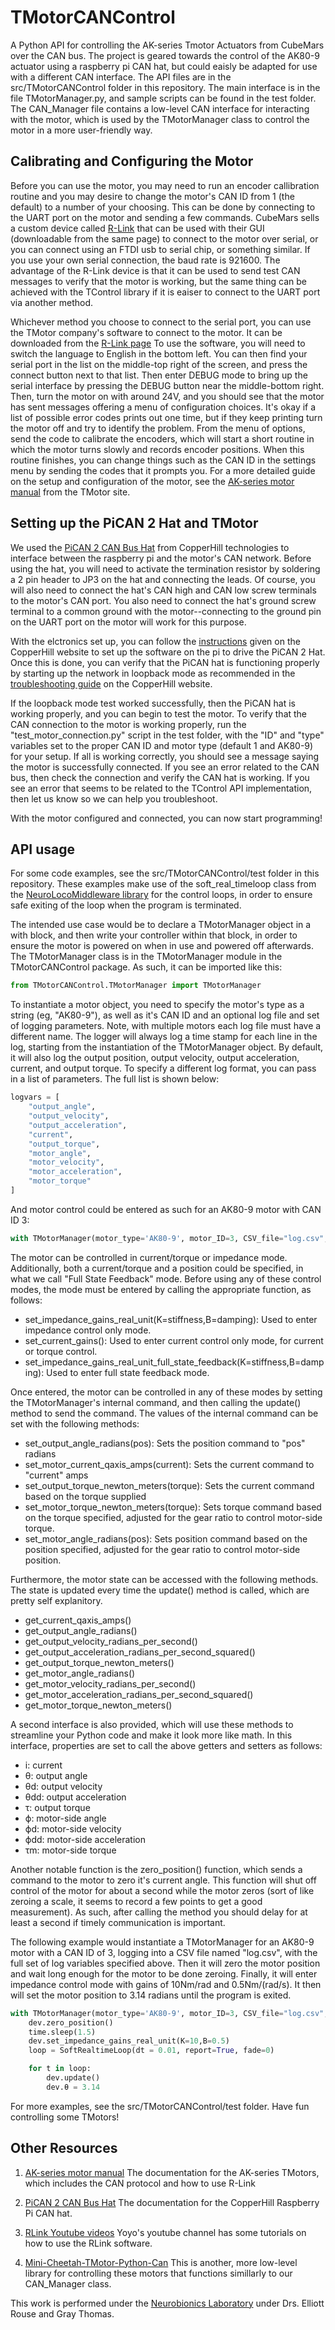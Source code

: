 # TMotorCANControl
A Python API for controlling the AK-series Tmotor Actuators from CubeMars over the CAN bus.
The project is geared towards the control of the AK80-9 actuator using a raspberry pi CAN hat, but
could eaisly be adapted for use with a different CAN interface. The API files are in the src/TMotorCANControl
folder in this repository. The main interface is in the file TMotorManager.py, and sample scripts
can be found in the test folder. The CAN_Manager file contains a low-level CAN interface for 
interacting with the motor, which is used by the TMotorManager class to control the motor 
in a more user-friendly way.

## Calibrating and Configuring the Motor
Before you can use the motor, you may need to run an encoder callibration routine and you may
desire to change the motor's CAN ID from 1 (the default) to a number of your choosing. This can be
done by connecting to the UART port on the motor and sending a few commands. CubeMars sells a custom
device called [R-Link](https://store.tmotor.com/goods.php?id=1185) that can be used with their GUI 
(downloadable from the same page) to connect to the motor over serial, or you can connect using an 
FTDI usb to serial chip, or something similar. If you use your own serial connection, the baud rate is 921600.
The advantage of the R-Link device is that it can be used to send test CAN messages to verify that 
the motor is working, but the same thing can be achieved with the TControl library if it is eaiser 
to connect to the UART port via another method.

Whichever method you choose to connect to the serial port, you can use the TMotor company's software
to connect to the motor. It can be downloaded from the [R-Link page](https://store.tmotor.com/goods.php?id=1185)
To use the software, you will need to switch the language to English in the bottom left. You can 
then find your serial port in the list on the middle-top right of the screen, and press the connect button 
next to that list. Then enter DEBUG mode to bring up the serial interface by pressing the DEBUG button near the
middle-bottom right. Then, turn the motor on with around 24V, and you should see that the motor 
has sent messages offering a menu of configuration choices. It's okay if a list of possible error 
codes prints out one time, but if they keep printing turn the motor off and try to identify the problem. 
From the menu of options, send the code to calibrate the encoders, which will start a short routine 
in which the motor turns slowly and records encoder positions. When this routine finishes, you can 
change things such as the CAN ID in the settings menu by sending the codes that it prompts you. 
For a more detailed guide on the setup and configuration of the motor, see the 
[AK-series motor manual](https://store.cubemars.com/images/file/20211201/1638329381542610.pdf)
from the TMotor site.

## Setting up the PiCAN 2 Hat and TMotor
We used the [PiCAN 2 CAN Bus Hat](https://copperhilltech.com/pican-2-can-bus-interface-for-raspberry-pi/) 
from CopperHill technologies to interface between the raspberry pi and the motor's CAN network.
Before using the hat, you will need to activate the termination resistor by soldering a 2 pin 
header to JP3 on the hat and connecting the leads. Of course, you will also need to connect
the hat's CAN high and CAN low screw terminals to the motor's CAN port. You also need to connect
the hat's ground screw terminal to a common ground with the motor--connecting to the ground pin
on the UART port on the motor will work for this purpose.

With the elctronics set up, you can follow the [instructions](https://copperhilltech.com/blog/pican2-pican3-and-picanm-driver-installation-for-raspberry-pi/)
given on the CopperHill website to set up the software on the pi to drive the PiCAN 2 Hat. 
Once this is done, you can verify that the PiCAN hat is functioning properly by
starting up the network in loopback mode as recommended in the
[troubleshooting guide](https://copperhilltech.com/blog/pican2-can-bus-board-for-raspberry-pi-functionality-test/)
on the CopperHill website. 

If the loopback mode test worked successfully, then the PiCAN hat is working properly, and you
can begin to test the motor. To verify that the CAN connection to the motor is working properly,
run the "test_motor_connection.py" script in the test folder, with the "ID" and "type" variables
set to the proper CAN ID and motor type (default 1 and AK80-9) for your setup. If all is working
correctly, you should see a message saying the motor is successfully connected. If 
you see an error related to the CAN bus, then check the connection and verify the CAN hat is working.
If you see an error that seems to be related to the TControl API implementation, then let us know
so we can help you troubleshoot.

With the motor configured and connected, you can now start programming!

## API usage
For some code examples, see the src/TMotorCANControl/test folder in this repository.
These examples make use of the soft_real_timeloop class from the [NeuroLocoMiddleware library]() 
for the control loops, in order to ensure safe exiting of the loop when the program is terminated.

The intended use case would be to declare a TMotorManager object in a with block, and then
write your controller within that block, in order to ensure the motor is powered on when in use
and powered off afterwards. The TMotorManager class is in the TMotorManager module in the TMotorCANControl package.
As such, it can be imported like this:

```python
from TMotorCANControl.TMotorManager import TMotorManager
```

To instantiate a motor object, you need to specify the motor's type as a string (eg, "AK80-9"), as well
as it's CAN ID and an optional log file and set of logging parameters. Note, with multiple motors 
each log file must have a different name.  The logger will always log a time stamp for each line 
in the log, starting from the instantiation of the TMotorManager object. By default, it will also log the 
output position, output velocity, output acceleration, current, and output torque. To specify
a different log format, you can pass in a list of parameters. The full list is shown below:

```python
logvars = [
    "output_angle", 
    "output_velocity", 
    "output_acceleration",
    "current",
    "output_torque",
    "motor_angle", 
    "motor_velocity", 
    "motor_acceleration", 
    "motor_torque"
]
```

And motor control could be entered as such for an AK80-9 motor with CAN ID 3:
```python
with TMotorManager(motor_type='AK80-9', motor_ID=3, CSV_file="log.csv", log_vars=logvars) as dev:
```

The motor can be controlled in current/torque or impedance mode. Additionally, both a
current/torque and a position could be specified, in what we call "Full State Feedback" mode.
Before using any of these control modes, the mode must be entered by calling the appropriate 
function, as follows:

- set_impedance_gains_real_unit(K=stiffness,B=damping): Used to enter impedance control only mode.
- set_current_gains(): Used to enter current control only mode, for current or torque control.
- set_impedance_gains_real_unit_full_state_feedback(K=stiffness,B=damping): Used to enter full state feedback mode.

Once entered, the motor can be controlled in any of these modes by setting the TMotorManager's
internal command, and then calling the update() method to send the command. The values of the
internal command can be set with the following methods:

- set_output_angle_radians(pos): Sets the position command to "pos" radians
- set_motor_current_qaxis_amps(current): Sets the current command to "current" amps
- set_output_torque_newton_meters(torque): Sets the current command based on the torque supplied
- set_motor_torque_newton_meters(torque): Sets torque command based on the torque specified, adjusted for the gear ratio to control motor-side torque.
- set_motor_angle_radians(pos): Sets position command based on the position specified, adjusted for the gear ratio to control motor-side position.

Furthermore, the motor state can be accessed with the following methods. The state is updated
every time the update() method is called, which are pretty self explanitory.
- get_current_qaxis_amps()
- get_output_angle_radians()
- get_output_velocity_radians_per_second()
- get_output_acceleration_radians_per_second_squared()
- get_output_torque_newton_meters()
- get_motor_angle_radians()
- get_motor_velocity_radians_per_second()
- get_motor_acceleration_radians_per_second_squared()
- get_motor_torque_newton_meters()

A second interface is also provided, which will use these methods to streamline your Python
code and make it look more like math. In this interface, properties are set to call the
above getters and setters as follows:

- i: current
- θ: output angle
- θd: output velocity
- θdd: output acceleration
- τ: output torque
- ϕ: motor-side angle
- ϕd: motor-side velocity
- ϕdd: motor-side acceleration
- τm: motor-side torque

Another notable function is the zero_position() function, which sends a command to the motor to 
zero it's current angle. This function will shut off control of the motor for about a second
while the motor zeros (sort of like zeroing a scale, it seems to record a few points to get 
a good measurement). As such, after calling the method you should delay for at least a second
if timely communication is important.

The following example would instantiate a TMotorManager for an AK80-9 motor with a CAN ID of 3,
logging into a CSV file named "log.csv", with the full set of log variables specified above. Then
it will zero the motor position and wait long enough for the motor to be done zeroing. Finally,
it will enter impedance control mode with gains of 10Nm/rad and 0.5Nm/(rad/s). It then will set 
the motor position to 3.14 radians until the program is exited.

```python
with TMotorManager(motor_type='AK80-9', motor_ID=3, CSV_file="log.csv", log_vars=logvars) as dev:
    dev.zero_position()
    time.sleep(1.5)
    dev.set_impedance_gains_real_unit(K=10,B=0.5)
    loop = SoftRealtimeLoop(dt = 0.01, report=True, fade=0)

    for t in loop:
        dev.update()
        dev.θ = 3.14
```

For more examples, see the src/TMotorCANControl/test folder. Have fun controlling some TMotors!

## Other Resources
1. [AK-series motor manual](https://store.cubemars.com/images/file/20211201/1638329381542610.pdf)
The documentation for the AK-series TMotors, which includes the CAN protocol and how to use R-Link

2. [PiCAN 2 CAN Bus Hat](https://copperhilltech.com/pican-2-can-bus-interface-for-raspberry-pi/) 
The documentation for the CopperHill Raspberry Pi CAN hat.

3. [RLink Youtube videos](https://www.youtube.com/channel/UCs-rBZ4uKBpOT9vokLZPhog/featured)
Yoyo's youtube channel has some tutorials on how to use the RLink software.

4. [Mini-Cheetah-TMotor-Python-Can](https://github.com/dfki-ric-underactuated-lab/mini-cheetah-tmotor-python-can)
This is another, more low-level library for controlling these motors that functions simillarly to
our CAN_Manager class.

This work is performed under the [Neurobionics Laboratory](https://neurobionics.robotics.umich.edu/) 
under Drs. Elliott Rouse and Gray Thomas.
